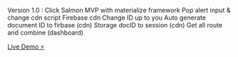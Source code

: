 Version 1.0 :
Click Salmon MVP with materialize framework
Pop alert input & change cdn script
Firebase cdn
Change ID up to you
Auto generate document ID to firbase (cdn)
Storage docID to session (cdn)
Get all route and combine (dashboard)

[Live Demo ⚡️](https://ygfr4.csb.app/)
